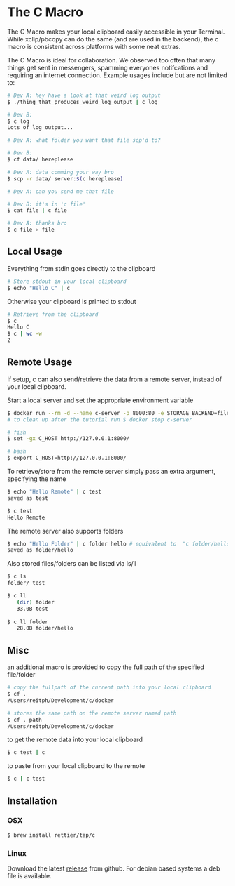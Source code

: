 # The C Macro

The C Macro makes your local clipboard easily accessible in your Terminal. While xclip/pbcopy can do the same (and are used in the backend), the c macro is consistent across platforms with some neat extras.

The C Macro is ideal for collaboration. We observed too often that many things get sent in messengers, spamming everyones notifcations and requiring an internet connection. Example usages include but are not limited to:

```bash
# Dev A: hey have a look at that weird log output
$ ./thing_that_produces_weird_log_output | c log

# Dev B:
$ c log
Lots of log output...
```

```bash
# Dev A: what folder you want that file scp'd to?

# Dev B:
$ cf data/ hereplease

# Dev A: data comming your way bro
$ scp -r data/ server:$(c hereplease) 
```

```bash
# Dev A: can you send me that file

# Dev B: it's in 'c file'
$ cat file | c file

# Dev A: thanks bro
$ c file > file
```


## Local Usage

Everything from stdin goes directly to the clipboard
```bash
# Store stdout in your local clipboard
$ echo "Hello C" | c
```


Otherwise your clipboard is printed to stdout
```bash
# Retrieve from the clipboard
$ c 
Hello C
$ c | wc -w
2
```



## Remote Usage

If setup, c can also send/retrieve the data from a remote server, instead of your local clipboard. 


Start a local server and set the appropriate environment variable
```bash
$ docker run --rm -d --name c-server -p 8000:80 -e STORAGE_BACKEND=file -e STORAGE_PATH=/tmp rettier/c-server
# to clean up after the tutorial run $ docker stop c-server

# fish
$ set -gx C_HOST http://127.0.0.1:8000/

# bash
$ export C_HOST=http://127.0.0.1:8000/
```


To retrieve/store from the remote server simply pass an extra argument, specifying the name
```bash
$ echo "Hello Remote" | c test
saved as test

$ c test
Hello Remote
```


The remote server also supports folders
```bash
$ echo "Hello Folder" | c folder hello # equivalent to  "c folder/hello"
saved as folder/hello
```


Also stored files/folders can be listed via ls/ll
```bash
$ c ls
folder/ test

$ c ll
   (dir) folder
   33.0B test
   
$ c ll folder
   28.0B folder/hello
```



## Misc

an additional macro is provided to copy the full path of the specified file/folder
```bash
# copy the fullpath of the current path into your local clipboard
$ cf .
/Users/reitph/Development/c/docker

# stores the same path on the remote server named path
$ cf . path
/Users/reitph/Development/c/docker
```

to get the remote data into your local clipboard
```bash
$ c test | c
```


to paste from your local clipboard to the remote 
```bash
$ c | c test
```



## Installation

### OSX
```bash
$ brew install rettier/tap/c
```

### Linux
Download the latest [release](https://github.com/rettier/c/releases/latest) from github. For debian based systems a deb file is available.
